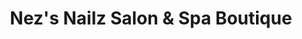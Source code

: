---
title: "Nez's Nailz Salon & Spa Boutique"
url: /gary/nezs-nailz-salon-and-spa-boutique/
shop: beauty
---